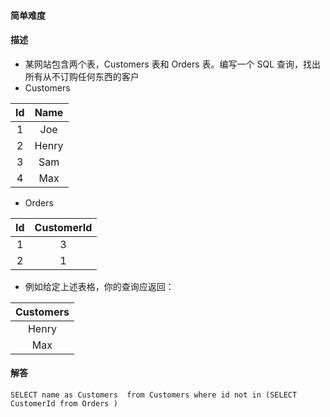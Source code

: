 #### 简单难度

#### 描述
- 某网站包含两个表，Customers 表和 Orders 表。编写一个 SQL 查询，找出所有从不订购任何东西的客户
- Customers  

| Id   | Name  |
| :---: | :----: |
| 1  | Joe   |
| 2  | Henry |
| 3  | Sam   |
| 4  | Max   |

- Orders

| Id   | CustomerId  |
| :---: | :----: |
| 1  | 3          |
| 2  | 1          |

- 例如给定上述表格，你的查询应返回：

| Customers  |
| :---: |
| Henry     |
| Max       |

#### 解答

```shell script
SELECT name as Customers  from Customers where id not in (SELECT CustomerId from Orders )
```